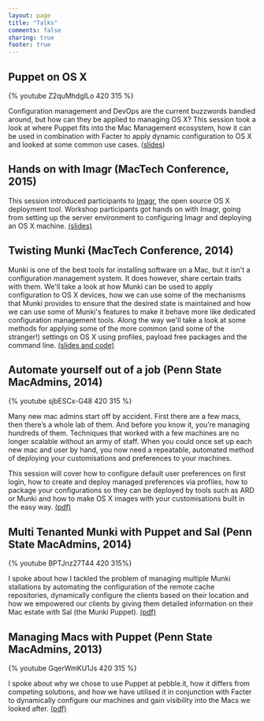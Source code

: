 ```yaml
---
layout: page
title: "Talks"
comments: false
sharing: true
footer: true
---
```


## Puppet on OS X

{% youtube Z2quMhdgILo 420 315 %}

Configuration management and DevOps are the current buzzwords bandied around, but how can they be applied to managing OS X? This session took a look at where Puppet fits into the Mac Management ecosystem, how it can be used in combination with Facter to apply dynamic configuration to OS X and looked at some common use cases. ([slides](http://grahamgilbert.com/images/posts/2016-02-09/Puppet_On_OS_X.pdf))

## Hands on with Imagr (MacTech Conference, 2015)

This session introduced participants to [Imagr](https://github.com/grahamgilbert/imagr), the open source OS X deployment tool. Workshop participants got hands on with Imagr, going from setting up the server environment to configuring Imagr and deploying an OS X machine. [(slides)](/images/posts/2015-11-12/ImagrLab.pdf)

## Twisting Munki (MacTech Conference, 2014)

Munki is one of the best tools for installing software on a Mac, but it isn't a configuration management system. It does however, share certain traits with them. We'll take a look at how Munki can be used to apply configuration to OS X devices, how we can use some of the mechanisms that Munki provides to ensure that the desired state is maintained and how we can use some of Munki's features to make it behave more like dedicated configuration management tools. Along the way we'll take a look at some methods for applying some of the more common (and some of the stranger!) settings on OS X using profiles, payload free packages and the command line. [(slides and code)](https://github.com/grahamgilbert/mactech_2014)

## Automate yourself out of a job (Penn State MacAdmins, 2014)

{% youtube sjbESCx-G48 420 315 %}

Many new mac admins start off by accident. First there are a few macs, then there’s a whole lab of them. And before you know it, you’re managing hundreds of them. Techniques that worked with a few machines are no longer scalable without an army of staff. When you could once set up each new mac and user by hand, you now need a repeatable, automated method of deploying your customisations and preferences to your machines.

This session will cover how to configure default user preferences on first login, how to create and deploy managed preferences via profiles, how to package your configurations so they can be deployed by tools such as ARD or Munki and how to make OS X images with your customisations built in the easy way. [(pdf)](/images/posts/2014-07-10/Automate_yourself_out_of_a_job.pdf)

## Multi Tenanted Munki with Puppet and Sal (Penn State MacAdmins, 2014)

{% youtube BPTJnz27T44 420 315%}

I spoke about how I tackled the problem of managing multiple Munki stallations by automating the configuration of the remote cache repositories, dynamically configure the clients based on their location and how we empowered our clients by giving them detailed information on their Mac estate with Sal (the Munki Puppet). [(pdf)](/images/posts/2014-07-09/Multi_site_Munki.pdf)

## Managing Macs with Puppet (Penn State MacAdmins, 2013)

{% youtube GqerWmKU1Js 420 315 %}

I spoke about why we chose to use Puppet at pebble.it, how it differs from competing solutions, and how we have utilised it in conjunction with Facter to dynamically configure our machines and gain visibility into the Macs we looked after. [(pdf)](/images/posts/2013-05-24/Managing_Macs_with_Puppet.pdf)
